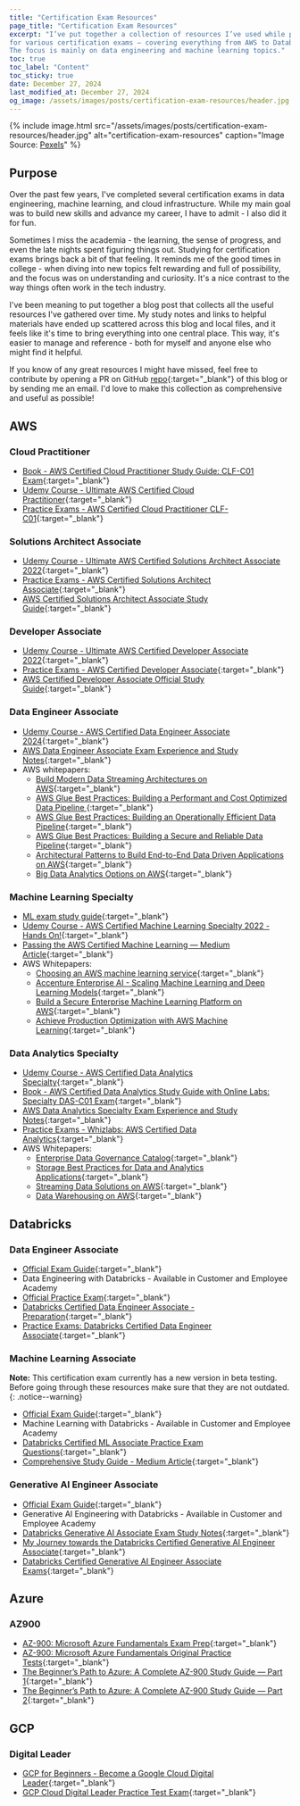 ```yaml
---
title: "Certification Exam Resources"
page_title: "Certification Exam Resources"
excerpt: "I’ve put together a collection of resources I’ve used while preparing
for various certification exams – covering everything from AWS to Databricks.
The focus is mainly on data engineering and machine learning topics."
toc: true
toc_label: "Content"
toc_sticky: true
date: December 27, 2024
last_modified_at: December 27, 2024
og_image: /assets/images/posts/certification-exam-resources/header.jpg
---
```


{% include image.html
    src="/assets/images/posts/certification-exam-resources/header.jpg"
    alt="certification-exam-resources"
    caption="Image Source: <a href='https://www.pexels.com/' target='_blank'>Pexels</a>"
%}

## Purpose

Over the past few years, I've completed several certification exams in data
engineering, machine learning, and cloud infrastructure. While my main
goal was to build new skills and advance my career, I have to admit - I also
did it for fun.

Sometimes I miss the academia - the learning, the sense of progress, and even
the late nights spent figuring things out. Studying for certification exams
brings back a bit of that feeling. It reminds me of the good times in college - 
when diving into new topics felt rewarding and full of possibility, and the
focus was on understanding and curiosity. It's a nice contrast to the way
things often work in the tech industry.

I've been meaning to put together a blog post that collects all the useful
resources I've gathered over time. My study notes and links to helpful
materials have ended up scattered across this blog and local files, and it
feels like it's time to bring everything into one central place. This way,
it's easier to manage and reference - both for myself and anyone else who
might find it helpful.

If you know of any great resources I might have missed, feel free to contribute
by opening a PR on GitHub
[repo](https://github.com/VladimirSiv/VladimirSiv.github.io){:target="\_blank"}
of this blog or by sending me an email. I'd love to make this collection as
comprehensive and useful as possible!

## AWS

### Cloud Practitioner

- [Book - AWS Certified Cloud Practitioner Study Guide: CLF-C01 Exam](https://www.amazon.com/Certified-Cloud-Practitioner-Study-Guide/dp/1119490707){:target="\_blank"}
- [Udemy Course - Ultimate AWS Certified Cloud Practitioner](https://www.udemy.com/course/aws-certified-cloud-practitioner-new/){:target="\_blank"}
- [Practice Exams - AWS Certified Cloud Practitioner CLF-C01](https://www.udemy.com/course/practice-exams-aws-certified-cloud-practitioner/){:target="\_blank"}


### Solutions Architect Associate

- [Udemy Course - Ultimate AWS Certified Solutions Architect Associate 2022](https://www.udemy.com/course/aws-certified-solutions-architect-associate-saa-c02/){:target="\_blank"}
- [Practice Exams - AWS Certified Solutions Architect Associate](https://www.udemy.com/course/practice-exams-aws-certified-solutions-architect-associate/){:target="\_blank"}
- [AWS Certified Solutions Architect Associate Study Guide](https://www.amazon.com/Certified-Solutions-Architect-Study-Guide/dp/1119982626/131-0299426-2548039){:target="\_blank"}

### Developer Associate

- [Udemy Course - Ultimate AWS Certified Developer Associate 2022](https://www.udemy.com/course/aws-certified-developer-associate-dva-c01/){:target="\_blank"}
- [Practice Exams - AWS Certified Developer Associate](https://www.udemy.com/course/aws-certified-developer-associate-practice-tests-dva-c01/){:target="\_blank"}
- [AWS Certified Developer Associate Official Study Guide](https://www.amazon.com/Certified-Developer-Official-Study-Guide/dp/1119508193/131-0299426-2548039){:target="\_blank"}

### Data Engineer Associate

- [Udemy Course - AWS Certified Data Engineer Associate 2024](https://www.udemy.com/course/aws-data-engineer/){:target="\_blank"}
- [AWS Data Engineer Associate Exam Experience and Study Notes](https://www.vladsiv.com/aws-data-engineer-associate-exam-experience/){:target="\_blank"}
- AWS whitepapers:
    - [Build Modern Data Streaming Architectures on AWS](https://docs.aws.amazon.com/whitepapers/latest/build-modern-data-streaming-analytics-architectures/build-modern-data-streaming-analytics-architectures.html){:target="\_blank"}
    - [AWS Glue Best Practices: Building a Performant and Cost Optimized Data Pipeline ](https://docs.aws.amazon.com/whitepapers/latest/aws-glue-best-practices-build-performant-data-pipeline/aws-glue-best-practices-build-performant-data-pipeline.html){:target="\_blank"}
    - [AWS Glue Best Practices: Building an Operationally Efficient Data Pipeline](https://docs.aws.amazon.com/whitepapers/latest/aws-glue-best-practices-build-efficient-data-pipeline/aws-glue-best-practices-build-efficient-data-pipeline.html){:target="\_blank"}
    - [AWS Glue Best Practices: Building a Secure and Reliable Data Pipeline](https://docs.aws.amazon.com/whitepapers/latest/aws-glue-best-practices-build-secure-data-pipeline/aws-glue-best-practices-build-secure-data-pipeline.html){:target="\_blank"}
    - [Architectural Patterns to Build End-to-End Data Driven Applications on AWS](https://docs.aws.amazon.com/whitepapers/latest/build-e2e-data-driven-applications/build-e2e-data-driven-applications.html){:target="\_blank"}
    - [Big Data Analytics Options on AWS](https://docs.aws.amazon.com/whitepapers/latest/big-data-analytics-options/welcome.html){:target="\_blank"}


### Machine Learning Specialty

- [ML exam study guide](https://www.mlexam.com/){:target="\_blank"}
- [Udemy Course - AWS Certified Machine Learning Specialty 2022 - Hands On!](https://www.udemy.com/course/aws-machine-learning/){:target="\_blank"}
- [Passing the AWS Certified Machine Learning — Medium Article](https://collin-smith.medium.com/passing-the-aws-machine-learning-specialty-certification-in-2024-adcf358c29b3){:target="\_blank"}
- AWS Whitepapers:
    - [Choosing an AWS machine learning service](https://docs.aws.amazon.com/decision-guides/latest/machine-learning-on-aws-how-to-choose/guide.html){:target="\_blank"}
    - [Accenture Enterprise AI - Scaling Machine Learning and Deep Learning Models](https://docs.aws.amazon.com/whitepapers/latest/accenture-ai-scaling-ml-and-deep-learning-models/accenture-ai-scaling-ml-and-deep-learning-models.html){:target="\_blank"}
    - [Build a Secure Enterprise Machine Learning Platform on AWS](https://docs.aws.amazon.com/whitepapers/latest/build-secure-enterprise-ml-platform/build-secure-enterprise-ml-platform.html){:target="\_blank"}
    - [Achieve Production Optimization with AWS Machine Learning](https://d1.awsstatic.com/whitepapers/achieve-production-optimization-with-aws-ml.pdf){:target="\_blank"}

### Data Analytics Specialty

- [Udemy Course - AWS Certified Data Analytics Specialty](https://www.udemy.com/course/aws-data-analytics/){:target="\_blank"}
- [Book - AWS Certified Data Analytics Study Guide with Online Labs: Specialty DAS-C01 Exam](https://www.amazon.com/dp/1119819458/ref=emc_b_5_t){:target="\_blank"}
- [AWS Data Analytics Specialty Exam Experience and Study Notes](https://www.vladsiv.com/aws-data-analytics-exam-experience/){:target="\_blank"}
- [Practice Exams - Whizlabs: AWS Certified Data Analytics](https://www.whizlabs.com/aws-certified-data-analytics-specialty/){:target="\_blank"}
- AWS Whitepapers:
    - [Enterprise Data Governance Catalog](https://docs.aws.amazon.com/whitepapers/latest/enterprise-data-governance-catalog/enterprise-data-governance-catalog.html){:target="\_blank"}
    - [Storage Best Practices for Data and Analytics Applications](https://docs.aws.amazon.com/whitepapers/latest/building-data-lakes/building-data-lake-aws.html?did=wp_card&trk=wp_card){:target="\_blank"}
    - [Streaming Data Solutions on AWS](https://docs.aws.amazon.com/whitepapers/latest/streaming-data-solutions-amazon-kinesis/welcome.html?did=wp_card&trk=wp_card){:target="\_blank"}
    - [Data Warehousing on AWS](https://docs.aws.amazon.com/whitepapers/latest/data-warehousing-on-aws/data-warehousing-on-aws.html?did=wp_card&trk=wp_card){:target="\_blank"}


## Databricks

### Data Engineer Associate

- [Official Exam Guide](https://www.databricks.com/sites/default/files/2024-06/databricks-certified-data-engineer-associate-exam-guide.pdf){:target="\_blank"}
- Data Engineering with Databricks - Available in Customer and Employee Academy
- [Official Practice Exam](https://files.training.databricks.com/assessments/practice-exams/PracticeExam-DataEngineerAssociate.pdf){:target="\_blank"}
- [Databricks Certified Data Engineer Associate - Preparation](https://www.udemy.com/course/databricks-certified-data-engineer-associate){:target="\_blank"}
- [Practice Exams: Databricks Certified Data Engineer Associate](https://www.udemy.com/course/practice-exams-databricks-certified-data-engineer-associate){:target="\_blank"}

### Machine Learning Associate

**Note:** This certification exam currently has a new version in beta testing.
Before going through these resources make sure that they are not outdated.
{: .notice--warning}

- [Official Exam Guide](https://www.databricks.com/sites/default/files/2024-10/databricks-certified-machine-learning-associate-exam-guide-interrim.pdf){:target="\_blank"}
- Machine Learning with Databricks - Available in Customer and Employee Academy
- [Databricks Certified ML Associate Practice Exam Questions](https://www.udemy.com/course/databricks-certified-machine-learning-associate-practice-test){:target="\_blank"}
- [Comprehensive Study Guide - Medium Article](https://medium.com/@chandadipendu/databricks-machine-learning-associate-certification-a-comprehensive-study-guide-af766b69b832){:target="\_blank"}

### Generative AI Engineer Associate

- [Official Exam Guide](https://www.databricks.com/sites/default/files/2024-05/Databricks-Exam-Guide-Generative-AI-Engineer-Associate-Exam-Guide.pdf){:target="\_blank"}
- Generative AI Engineering with Databricks - Available in Customer and Employee Academy
- [Databricks Generative AI Associate Exam Study Notes](https://www.vladsiv.com/databricks-genai-prep-notes/){:target="\_blank"}
- [My Journey towards the Databricks Certified Generative AI Engineer Associate](https://medium.com/@axel.schwanke/my-journey-towards-databricks-certified-generative-ai-engineer-associate-76c1aaced9f0){:target="\_blank"}
- [Databricks Certified Generative AI Engineer Associate Exams](https://www.udemy.com/course/databricks-certified-generative-ai-engineer-associate-exams/?kw=Databricks+Gen&src=sac&couponCode=ST12MT122624){:target="\_blank"}


## Azure

### AZ900

- [AZ-900: Microsoft Azure Fundamentals Exam Prep](https://www.udemy.com/course/az900-azure/){:target="\_blank"}
- [AZ-900: Microsoft Azure Fundamentals Original Practice Tests](https://www.udemy.com/course/az900-azure-tests/){:target="\_blank"}
- [The Beginner’s Path to Azure: A Complete AZ-900 Study Guide — Part 1](https://medium.com/cyberdnevnik/the-beginners-path-to-azure-a-complete-az-900-study-guide-part-1-095a9478e4b1){:target="\_blank"}
- [The Beginner’s Path to Azure: A Complete AZ-900 Study Guide — Part 2](https://medium.com/cyberdnevnik/the-beginners-path-to-azure-a-complete-az-900-study-guide-part-2-ca93901415db){:target="\_blank"}

## GCP

### Digital Leader

- [GCP for Beginners - Become a Google Cloud Digital Leader](https://www.udemy.com/course/google-cloud-digital-leader-certification){:target="\_blank"}
- [GCP Cloud Digital Leader Practice Test Exam](https://www.udemy.com/course/latest-gcp-cdl-google-cloud-digital-leader-practice-exams-tests){:target="\_blank"}
